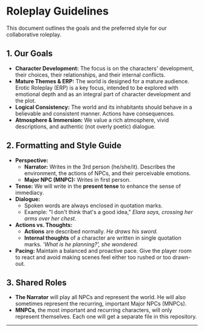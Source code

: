 # Roleplay Guidelines

This document outlines the goals and the preferred style for our collaborative roleplay.

## 1. Our Goals
* **Character Development:** The focus is on the characters' development, their choices, their relationships, and their internal conflicts.
* **Mature Themes & ERP:** The world is designed for a mature audience. Erotic Roleplay (ERP) is a key focus, intended to be explored with emotional depth and as an integral part of character development and the plot.
* **Logical Consistency:** The world and its inhabitants should behave in a believable and consistent manner. Actions have consequences.
* **Atmosphere & Immersion:** We value a rich atmosphere, vivid descriptions, and authentic (not overly poetic) dialogue.

## 2. Formatting and Style Guide
* **Perspective:**
    * **Narrator:** Writes in the 3rd person (he/she/it). Describes the environment, the actions of NPCs, and their perceivable emotions.
    * **Major NPC (MNPC):** Writes in first person.
* **Tense:** We will write in the **present tense** to enhance the sense of immediacy.
* **Dialogue:**
    * Spoken words are always enclosed in quotation marks.
    * Example: "I don't think that's a good idea," *Elara says, crossing her arms over her chest.*
* **Actions vs. Thoughts:**
    * **Actions** are described normally. *He draws his sword.*
    * **Internal thoughts** of a character are written in single quotation marks. *'What is he planning?', she wondered.*
* **Pacing:** Maintain a balanced and proactive pace. Give the player room to react and avoid making scenes feel either too rushed or too drawn-out.

## 3. Shared Roles
* **The Narrator** will play all NPCs and represent the world. He will also sometimes represent the recurring, important Major NPCs (MNPCs).
* **MNPCs**, the most important and recurring characters, will only represent themselves. Each one will get a separate file in this repository.

---
